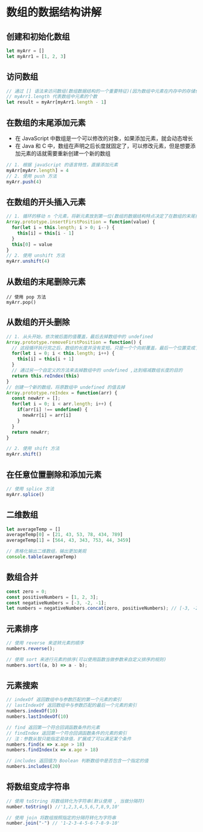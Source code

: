 <!--
 * @Author: x09898 coder_xujie@163.com
 * @Date: 2022-10-17 20:21:48
 * @LastEditors: xujie 1607526161@qq.com
 * @FilePath: \HTML-CSS-Javascript-\dataStructure\arr\arrStructure.md
 * @Description: 
-->
# 数组的数据结构讲解

## 创建和初始化数组

```js
let myArr = []
let myArr1 = [1, 2, 3]
```

## 访问数组

```js
// 通过 [] 语法来访问数组(数组数据结构的一个重要特征)(因为数组中元素在内存中的存储位置是相邻的)
// myArr1.length 代表数组中元素的个数
let result = myArr[myArr1.length - 1]
```

## 在数组的末尾添加元素

* 在 JavaScript 中数组是一个可以修改的对象，如果添加元素，就会动态增长
* 在 Java 和 C 中，数组在声明之后长度就固定了，可以修改元素，但是想要添加元素的话就需要重新创建一个新的数组
  
```js
// 1. 根据 javaScript 的语言特性，直接添加元素
myArr[myArr.length] = 4
// 2. 使用 push 方法
myArr.push(4)
```

## 在数组的开头插入元素

```js
// 1. 循环的移动 n 个元素，将新元素放到第一位(数组的数据结构特点决定了在数组的末尾操作的时间复杂度为O(1),在数组的开头操作的时间复杂度为O(n))
Array.prototype.insertFirstPosition = function(value) {
  for(let i = this.length; i > 0; i--) {
    this[i] = this[i - 1]
  }
  this[0] = value
}
// 2. 使用 unshift 方法
myArr.unshift(4)
```

## 从数组的末尾删除元素

```JS
// 使用 pop 方法
myArr.pop()
```

## 从数组的开头删除

```js
// 1. 从头开始，依次被后面的值覆盖，最后去掉数组中的 undefined
Array.prototype.removeFirstPosition = function() {
  // 这段循环执行完之后，数组的长度并没有变短。只是一个个向前覆盖，最后一个位置变成了 undefined 而已
  for(let i = 0; i < this.length; i++) {
    this[i] = this[i + 1]
  }
  // 通过另一个自定义的方法来去掉数组中的 undefined ,达到缩减数组长度的目的
  return this.reIndex(this)
}
// 创建一个新的数组，将原数组中 undefined 的值去掉
Array.prototype.reIndex = function(arr) {
  const newArr = [];
  for(let i = 0; i < arr.length; i++) {
    if(arr[i] !== undefined) {
      newArr[i] = arr[i]
    }
  }
  return newArr;
}

// 2. 使用 shift 方法
myArr.shift()
```

## 在任意位置删除和添加元素

```js
// 使用 splice 方法
myArr.splice()
```

## 二维数组

```js
let averageTemp = []
averageTemp[0] = [21, 43, 53, 78, 434, 789]
averageTemp[1] = [564, 43, 343, 753, 44, 3459]

// 表格化输出二维数组，输出更加美观
console.table(averageTemp)
```

## 数组合并

```js
const zero = 0;
const positiveNumbers = [1, 2, 3];
const negativeNumbers = [-3, -2, -1];
let numbers = negativeNumbers.concat(zero, positiveNumbers); // [-3, -2, -1, 0, 1, 2, 3]
```

## 元素排序

```js
// 使用 reverse 来逆转元素的顺序
numbers.reverse();

// 使用 sort 来进行元素的排序(可以使用函数当做参数来自定义排序的规则)
numbers.sort((a, b) => a - b);
```

## 元素搜索

```js
// indexOf 返回数组中与参数匹配的第一个元素的索引
// lastIndexOf 返回数组中与参数匹配的最后一个元素的索引
numbers.indexOf(10)
numbers.lastIndexOf(10)

// find 返回第一个符合回调函数条件的元素
// findIndex 返回第一个符合回调函数条件的元素的索引
// 注：参数从智只能指定具体值，扩展成了可以满足某个条件
numbers.find(x => x.age > 18)
numbers.findIndex(x => x.age > 18)

// includes 返回值为 Boolean 判断数组中是否包含一个指定的值
numbers.includes(20)
```

## 将数组变成字符串

```js
// 使用 toString 将数组转化为字符串(默认使用 , 当做分隔符)
number.toString() //'1,2,3,4,5,6,7,8,9,10'

// 使用 join 将数组按照指定的分隔符转化为字符串
number.join("-") // '1-2-3-4-5-6-7-8-9-10'

```
